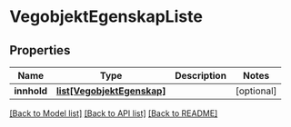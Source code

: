 # VegobjektEgenskapListe

## Properties
Name | Type | Description | Notes
------------ | ------------- | ------------- | -------------
**innhold** | [**list[VegobjektEgenskap]**](VegobjektEgenskap.md) |  | [optional] 

[[Back to Model list]](../README.md#documentation-for-models) [[Back to API list]](../README.md#documentation-for-api-endpoints) [[Back to README]](../README.md)

